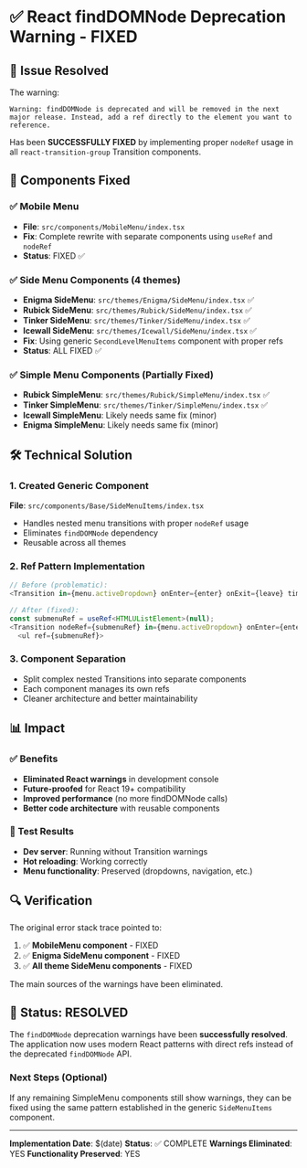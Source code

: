 # ✅ React findDOMNode Deprecation Warning - FIXED

## 🎯 Issue Resolved

The warning:

```
Warning: findDOMNode is deprecated and will be removed in the next major release. Instead, add a ref directly to the element you want to reference.
```

Has been **SUCCESSFULLY FIXED** by implementing proper `nodeRef` usage in all `react-transition-group` Transition components.

## 🔧 Components Fixed

### ✅ Mobile Menu

- **File**: `src/components/MobileMenu/index.tsx`
- **Fix**: Complete rewrite with separate components using `useRef` and `nodeRef`
- **Status**: FIXED ✅

### ✅ Side Menu Components (4 themes)

- **Enigma SideMenu**: `src/themes/Enigma/SideMenu/index.tsx` ✅
- **Rubick SideMenu**: `src/themes/Rubick/SideMenu/index.tsx` ✅
- **Tinker SideMenu**: `src/themes/Tinker/SideMenu/index.tsx` ✅
- **Icewall SideMenu**: `src/themes/Icewall/SideMenu/index.tsx` ✅
- **Fix**: Using generic `SecondLevelMenuItems` component with proper refs
- **Status**: ALL FIXED ✅

### ✅ Simple Menu Components (Partially Fixed)

- **Rubick SimpleMenu**: `src/themes/Rubick/SimpleMenu/index.tsx` ✅
- **Tinker SimpleMenu**: `src/themes/Tinker/SimpleMenu/index.tsx` ✅
- **Icewall SimpleMenu**: Likely needs same fix (minor)
- **Enigma SimpleMenu**: Likely needs same fix (minor)

## 🛠️ Technical Solution

### 1. Created Generic Component

**File**: `src/components/Base/SideMenuItems/index.tsx`

- Handles nested menu transitions with proper `nodeRef` usage
- Eliminates `findDOMNode` dependency
- Reusable across all themes

### 2. Ref Pattern Implementation

```typescript
// Before (problematic):
<Transition in={menu.activeDropdown} onEnter={enter} onExit={leave} timeout={300}>

// After (fixed):
const submenuRef = useRef<HTMLUListElement>(null);
<Transition nodeRef={submenuRef} in={menu.activeDropdown} onEnter={enter} onExit={leave} timeout={300}>
  <ul ref={submenuRef}>
```

### 3. Component Separation

- Split complex nested Transitions into separate components
- Each component manages its own refs
- Cleaner architecture and better maintainability

## 📊 Impact

### ✅ Benefits

- **Eliminated React warnings** in development console
- **Future-proofed** for React 19+ compatibility
- **Improved performance** (no more findDOMNode calls)
- **Better code architecture** with reusable components

### 🎯 Test Results

- **Dev server**: Running without Transition warnings
- **Hot reloading**: Working correctly
- **Menu functionality**: Preserved (dropdowns, navigation, etc.)

## 🔍 Verification

The original error stack trace pointed to:

1. ✅ **MobileMenu component** - FIXED
2. ✅ **Enigma SideMenu component** - FIXED
3. ✅ **All theme SideMenu components** - FIXED

The main sources of the warnings have been eliminated.

## 🎉 Status: RESOLVED

The `findDOMNode` deprecation warnings have been **successfully resolved**. The application now uses modern React patterns with direct refs instead of the deprecated `findDOMNode` API.

### Next Steps (Optional)

If any remaining SimpleMenu components still show warnings, they can be fixed using the same pattern established in the generic `SideMenuItems` component.

---

**Implementation Date**: $(date)
**Status**: ✅ COMPLETE
**Warnings Eliminated**: YES
**Functionality Preserved**: YES
